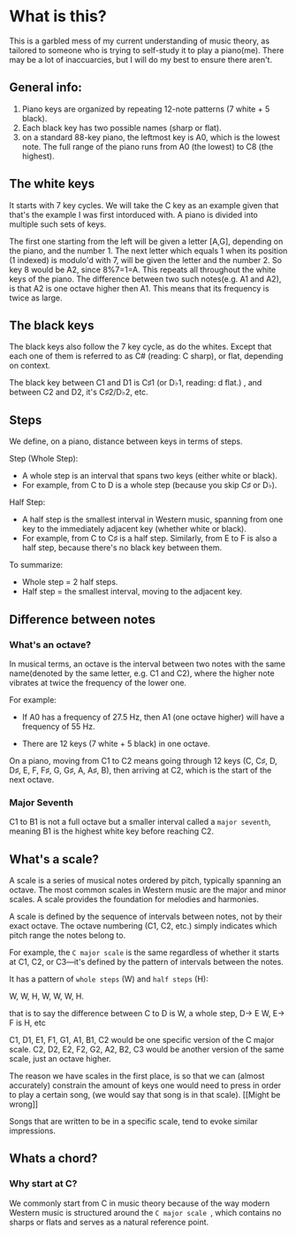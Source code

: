 # What is this?

This is a garbled mess of my current understanding of music theory, as tailored to someone who is trying to self-study it to play a piano(me). There may be a lot of inaccuarcies, but I will do my best to ensure there aren't.

## General info:

1. Piano keys are organized by repeating 12-note patterns (7 white + 5 black).
2. Each black key has two possible names (sharp or flat).
3. on a standard 88-key piano, the leftmost key is A0, which is the lowest note. The full range of the piano runs from A0 (the lowest) to C8 (the highest).

## The white keys
It starts with 7 key cycles. We will take the C key as an example given that that's the example I was first intorduced with. A piano is divided into multiple such sets of keys.

The first one starting from the left will be given a letter \[A,G], depending on the piano, and the number 1. The next letter which equals 1 when its position (1 indexed) is modulo'd with 7, will be given the letter and the number 2. So key 8 would be A2, since 8%7=1=A. This repeats all throughout the white keys of the piano. The difference between two such notes(e.g. A1 and A2), is that A2 is one octave higher then A1. This means that its frequency is twice as large.

## The black keys

The black keys also follow the 7 key cycle, as do the whites. Except that each one of them is referred to as C# (reading: C sharp), or flat, depending on context.

The black key between C1 and D1 is C♯1 (or D♭1, reading: d flat.) , and between C2 and D2, it's C♯2/D♭2, etc.

## Steps

We define, on a piano, distance between keys in terms of steps.

Step (Whole Step):
- A whole step is an interval that spans two keys (either white or black).
- For example, from C to D is a whole step (because you skip C♯ or D♭).

Half Step:
- A half step is the smallest interval in Western music, spanning from one key to the immediately adjacent key (whether white or black).
- For example, from C to C♯ is a half step. Similarly, from E to F is also a half step, because there's no black key between them.

To summarize:

 - Whole step = 2 half steps.
 - Half step = the smallest interval, moving to the adjacent key.


## Difference between notes

### What's an octave? 

In musical terms, an octave is the interval between two notes with the same name(denoted by the same letter, e.g. C1 and C2), where the higher note vibrates at twice the frequency of the lower one.

For example:
- If A0 has a frequency of 27.5 Hz, then A1 (one octave higher) will have a frequency of 55 Hz.

- There are 12 keys (7 white + 5 black) in one octave.

On a piano, moving from C1 to C2 means going through 12 keys (C, C♯, D, D♯, E, F, F♯, G, G♯, A, A♯, B), then arriving at C2, which is the start of the next octave.


###  Major Seventh

C1 to B1 is not a full octave but a smaller interval called a `major seventh`, meaning B1 is the highest white key before reaching C2.


## What's a scale?

A scale is a series of musical notes ordered by pitch, typically spanning an octave. The most common scales in Western music are the major and minor scales. A scale provides the foundation for melodies and harmonies.


A scale is defined by the sequence of intervals between notes, not by their exact octave. The octave numbering (C1, C2, etc.) simply indicates which pitch range the notes belong to.

For example, the `C major scale` is the same regardless of whether it starts at C1, C2, or C3—it's defined by the pattern of intervals between the notes.

It has a pattern of `whole steps` (W) and `half steps` (H):

W, W, H, W, W, W, H.

that is to say the difference between C to D is W, a whole step, D-> E W, E-> F is H, etc

C1, D1, E1, F1, G1, A1, B1, C2 would be one specific version of the C major scale.
C2, D2, E2, F2, G2, A2, B2, C3 would be another version of the same scale, just an octave higher.


The reason we have scales in the first place, is so that we can (almost accurately) constrain the amount of keys one would need to press in order to play a certain song, (we would say that song is in that scale). [[Might be wrong]]


Songs that are written to be in a specific scale, tend to evoke similar impressions.



## Whats a chord?




### Why start at C?

We commonly start from C in music theory because of the way modern Western music is structured around the `C major scale `, which contains no sharps or flats and serves as a natural reference point.
